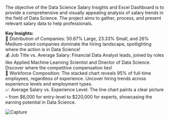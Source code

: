 The objective of the Data Science Salary Insights and Excel Dashboard is to provide a comprehensive and visually appealing analysis of salary trends in the field of Data Science. The project aims to gather, process, and present relevant salary data to help professionals.

**Key Insights:**<br>
🏢 Distribution of Companies: 50.67% Large, 23.33% Small, and 26% Medium-sized companies dominate the hiring landscape, spotlighting where the action is in Data Science!<br>
💰 Job Title vs. Average Salary: Financial Data Analyst leads, joined by roles like Applied Machine Learning Scientist and Director of Data Science. Discover where the competitive compensation lies!<br>
👥 Workforce Composition: The stacked chart reveals 95% of full-time employees, regardless of experience. Uncover hiring trends across experience levels and employment types.<br>
📈 Average Salary vs. Experience Level: The line chart paints a clear picture – from $6,000 for entry-level to $220,000 for experts, showcasing the earning potential in Data Science.<br>

![Capture](https://github.com/jyotipaliwal109/Create-Dashboard-from-Sales-dataset---Reporting-and-Dashboarding---In-Class---jng3k2a8cv0h/assets/85400541/4ed80ac0-f59e-4632-9dce-106e37309c72)

